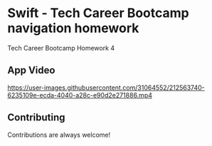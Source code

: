 # Swift - Tech Career Bootcamp navigation homework

Tech Career Bootcamp Homework 4 


## App Video
https://user-images.githubusercontent.com/31064552/212563740-6235109e-ecda-4040-a28c-e90d2e271886.mp4


## Contributing

Contributions are always welcome!




